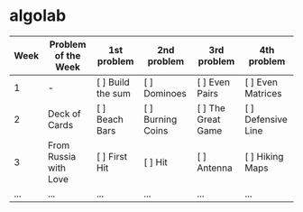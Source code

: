 # algolab
| Week | Problem of the Week   | 1st problem     | 2nd problem   | 3rd problem   | 4th problem   |
|------|-----------------------|-----------------|---------------|---------------|---------------|
| 1    | -                     | [ ] Build the sum | [ ] Dominoes | [ ] Even Pairs | [ ] Even Matrices |
| 2    | Deck of Cards         | [ ] Beach Bars  | [ ] Burning Coins | [ ] The Great Game | [ ] Defensive Line |
| 3    | From Russia with Love | [ ] First Hit   | [ ] Hit       | [ ] Antenna    | [ ] Hiking Maps |
| ...  | ...                   | ...             | ...           | ...           | ...           |
